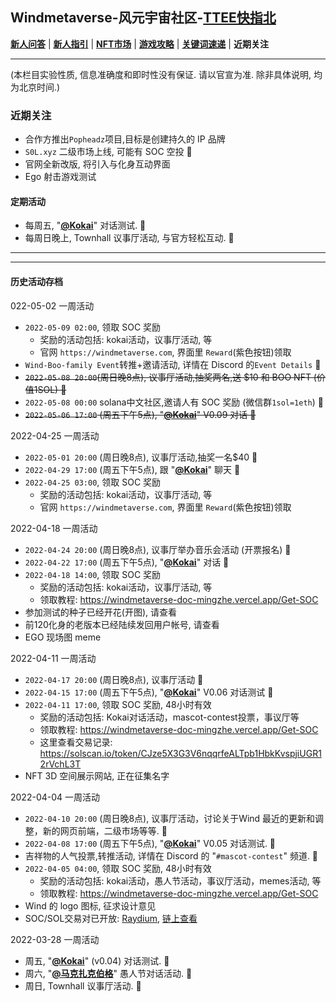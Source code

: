 ## Windmetaverse-风元宇宙社区-[TTEE快指北](Readme.md)

[**新人问答**](新人问答.md) | [**新人指引**](新人指引.md) | [**NFT市场**](NFT市场.md) | [**游戏攻略**](游戏攻略.md) | [**关键词速递**](关键词速递.md) | **近期关注**

---
(本栏目实验性质, 信息准确度和即时性没有保证. 请以官宣为准. 除非具体说明, 均为北京时间.)

### 近期关注

- 合作方推出`Popheadz`项目,目标是创建持久的 IP 品牌
- `S0L.xyz` 二级市场上线, 可能有 SOC 空投 💎
- 官网全新改版, 将引入与化身互动界面
- Ego 射击游戏测试

#### 定期活动
- 每周五, "[**@Kokai**](关键词速递.md)" 对话测试. 💎
- 每周日晚上, Townhall 议事厅活动, 与官方轻松互动. 💎

---
---
#### 历史活动存档

022-05-02 一周活动
- `2022-05-09 02:00`, 领取 SOC 奖励
  - 奖励的活动包括: kokai活动，议事厅活动, 等
  - 官网 `https://windmetaverse.com`, 界面里 `Reward`(紫色按钮)领取
- `Wind-Boo-family Event`转推+邀请活动, 详情在 Discord 的`Event Details` 💎
- ~~`2022-05-08 20:00`(周日晚8点), 议事厅活动,抽奖两名,送 $10 和 BOO NFT (价值1SOL) 💎~~
- `2022-05-08 00:00` solana中文社区,邀请人有 SOC 奖励 (微信群`1sol=1eth`) 💎
- ~~`2022-05-06 17:00` (周五下午5点), "[**@Kokai**](关键词速递.md)" V0.09 对话 💎~~

2022-04-25 一周活动
- `2022-05-01 20:00` (周日晚8点), 议事厅活动,抽奖一名$40 💎
- `2022-04-29 17:00` (周五下午5点), 跟 "[**@Kokai**](关键词速递.md)" 聊天 💎
- `2022-04-25 03:00`, 领取 SOC 奖励
  - 奖励的活动包括: kokai活动，议事厅活动, 等
  - 官网 `https://windmetaverse.com`, 界面里 `Reward`(紫色按钮)领取

2022-04-18 一周活动
- `2022-04-24 20:00` (周日晚8点), 议事厅举办音乐会活动 (开票报名) 💎
- `2022-04-22 17:00` (周五下午5点), "[**@Kokai**](关键词速递.md)" 对话 💎
- `2022-04-18 14:00`, 领取 SOC 奖励
  - 奖励的活动包括: kokai活动，议事厅活动, 等
  - 领取教程: https://windmetaverse-doc-mingzhe.vercel.app/Get-SOC
- 参加测试的种子已经开花(开图), 请查看
- 前120化身的老版本已经陆续发回用户帐号, 请查看
- EGO 现场图 meme

2022-04-11 一周活动
- `2022-04-17 20:00` (周日晚8点), 议事厅活动 💎
- `2022-04-15 17:00` (周五下午5点), "[**@Kokai**](关键词速递.md)" V0.06 对话测试 💎
- `2022-04-11 17:00`, 领取 SOC 奖励, 48小时有效
  - 奖励的活动包括: Kokai对话活动，mascot-contest投票，事议厅等
  - 领取教程: https://windmetaverse-doc-mingzhe.vercel.app/Get-SOC
  - 这里查看交易记录: https://solscan.io/token/CJze5X3G3V6nqqrfeALTpb1HbkKvspjiUGR12rVchL3T 
- NFT 3D 空间展示网站, 正在征集名字

2022-04-04 一周活动
- `2022-04-10 20:00` (周日晚8点), 议事厅活动，讨论关于Wind 最近的更新和调整，新的网页前端，二级市场等等. 💎
- `2022-04-08 17:00` (周五下午5点), "[**@Kokai**](关键词速递.md)" V0.05 对话测试. 💎
- 吉祥物的人气投票,转推活动, 详情在 Discord 的 "`#mascot-contest`" 频道. 💎
- `2022-04-05 04:00`, 领取 SOC 奖励, 48小时有效
  - 奖励的活动包括: kokai活动，愚人节活动，事议厅活动，memes活动, 等
  - 领取教程: https://windmetaverse-doc-mingzhe.vercel.app/Get-SOC
- Wind 的 logo 图标, 征求设计意见
- SOC/SOL交易对已开放: [Raydium](https://raydium.io/swap/?inputCurrency=CJze5X3G3V6nqqrfeALTpb1HbkKvspjiUGR12rVchL3T&outputCurrency=sol&outputAmount=0&fixed=in), [链上查看](https://solscan.io/account/48bqboJP4J6VvbLDbzUvrpNg2N9dCRsdkCpP3M7FfeKF)

2022-03-28 一周活动
- 周五, "[**@Kokai**](关键词速递.md)" (v0.04) 对话测试. 💎
- 周六, "[**@马克扎克伯格**](关键词速递.md)" 愚人节对话活动. 💎
- 周日, Townhall 议事厅活动. 💎
